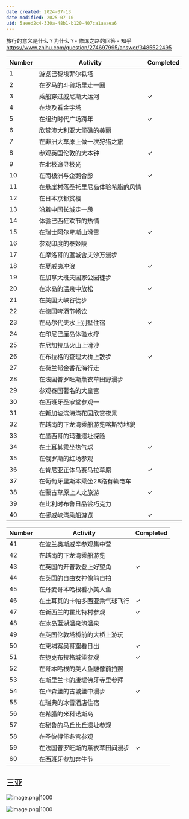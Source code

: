 ```yaml
---
date created: 2024-07-13
date modified: 2025-07-10
uid: 5aeed2c4-330a-48b1-b120-407ca1aaaea6
---
```


旅行的意义是什么？为什么？- 修炼之路的回答 - 知乎  
https://www.zhihu.com/question/274697995/answer/3485522495

| Number | Activity | Completed |
|--------|----------|-----------|
| 1 | 游览巴黎埃菲尔铁塔 | |
| 2 | 在罗马的斗兽场里走一圈 | |
| 3 | 乘船穿过威尼斯大运河 | ✓ |
| 4 | 在埃及看金字塔 | |
| 5 | 在纽约时代广场跨年 | ✓ |
| 6 | 欣赏澳大利亚大堡礁的美丽 | |
| 7 | 在非洲大草原上做一次狩猎之旅 | |
| 8 | 参观英国伦敦的大本钟 | ✓ |
| 9 | 在北极追寻极光 | |
| 10 | 在南极洲与企鹅合影 | ✓ |
| 11 | 在悬崖村落圣托里尼岛体验希腊的风情 | |
| 12 | 在日本京都赏樱 | |
| 13 | 沿着中国长城走一段 | |
| 14 | 体验巴西狂欢节的热情 | |
| 15 | 在瑞士阿尔卑斯山滑雪 | ✓ |
| 16 | 参观印度的泰姬陵 | |
| 17 | 在摩洛哥的蓝城舍夫沙万漫步 | |
| 18 | 在夏威夷冲浪 | ✓ |
| 19 | 在加拿大班夫国家公园徒步 | |
| 20 | 在冰岛的温泉中放松 | ✓ |
| 21 | 在美国大峡谷徒步 | |
| 22 | 在德国啤酒节畅饮 | |
| 23 | 在马尔代夫水上别墅住宿 | ✓ |
| 24 | 在印尼巴厘岛体验水疗 | |
| 25 | 在尼加拉瓜火山上滑沙 | |
| 26 | 在布拉格的查理大桥上散步 | ✓ |
| 27 | 在荷兰郁金香花海行走 | |
| 28 | 在法国普罗旺斯薰衣草田野漫步 | |
| 29 | 参观泰国著名的大皇宫 | |
| 30 | 在西班牙圣家堂参观一 | |
| 31 | 在新加坡滨海湾花园欣赏夜景 | |
| 32 | 在越南的下龙湾乘船游览喀斯特地貌 | |
| 33 | 在墨西哥的玛雅遗址探险 | |
| 34 | 在土耳其乘坐热气球 | ✓ |
| 35 | 在俄罗斯的红场参观 | |
| 36 | 在肯尼亚正体马赛马拉草原 | ✓ |
| 37 | 在葡萄牙里斯本乘坐28路有轨电车 | |
| 38 | 在蒙古草原上人之旅游 | ✓ |
| 39 | 在比利时布鲁日品尝巧克力 | |
| 40 | 在挪威峡湾乘船游览 | ✓ |

| Number | Activity | Completed |
|--------|----------|-----------|
| 41 | 在波兰奥斯威辛参观集中营 | |
| 42 | 在越南的下龙湾乘船游览 | |
| 43 | 在英国的开普敦登上好望角 | ✓ |
| 44 | 在英国的自由女神像前自拍 | |
| 45 | 在丹麦哥本哈根看小美人鱼 | |
| 46 | 在土耳其的卡帕多西亚乘气球飞行 | ✓ |
| 47 | 在新西兰的霍比特村参观 | ✓ |
| 48 | 在冰岛蓝湖温泉泡温泉 | |
| 49 | 在英国伦敦塔桥前的大桥上游玩 | |
| 50 | 在柬埔寨吴哥窟看日出 | ✓ |
| 51 | 在捷克布拉格城堡参观 | ✓ |
| 52 | 在哥本哈根的美人鱼雕像前拍照 | |
| 53 | 在斯里兰卡的康堤佛牙寺里参拜 | |
| 54 | 在卢森堡的古城堡中漫步 | ✓ |
| 55 | 在瑞典的冰雪酒店住宿 | |
| 56 | 在希腊的米科诺斯岛 | |
| 57 | 在秘鲁的马丘比丘遗址参观 | |
| 58 | 在圣彼得堡冬宫参观 | |
| 59 | 在法国普罗旺斯的薰衣草田间漫步 | ✓ |
| 60 | 在西班牙参加奔牛节 | |

## 三亚

![image.png|1000](https://imagehosting4picgo.oss-cn-beijing.aliyuncs.com/imagehosting/fix-dir%2Fpicgo%2Fpicgo-clipboard-images%2F2024%2F12%2F23%2F15-18-13-0c74f855df62955a8048a15983e1ba6d-202412231518947-e32158.png)

![image.png|1000](https://imagehosting4picgo.oss-cn-beijing.aliyuncs.com/imagehosting/fix-dir%2Fpicgo%2Fpicgo-clipboard-images%2F2024%2F08%2F07%2F15-17-47-7ca408c22fa0bc8b5c068c8f2514e8d2-202408071517546-a81863.png)
